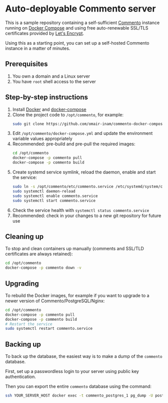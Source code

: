 # Auto-deployable Commento server

This is a sample repository containing a self-sufficient [Commento](https://commento.io/) instance running on [Docker Compose](https://docs.docker.com/compose/) and using free auto-renewable SSL/TLS certificates provided by [Let's Encrypt](https://letsencrypt.org/).

Using this as a starting point, you can set up a self-hosted Commento instance in a matter of minutes.

## Prerequisites

1. You own a domain and a Linux server
2. You have `root` shell access to the server

## Step-by-step instructions

1. Install [Docker](https://docs.docker.com/install/) and [docker-compose](https://docs.docker.com/compose/install/)
2. Clone the project code to `/opt/commento`, for example:
    ```bash
    sudo git clone https://github.com/omair-inam/commento-docker-compose.git /opt/commento
    ```
3. Edit `/opt/commento/docker-compose.yml` and update the environment variable values appropriately
4. Recommended: pre-build and pre-pull the required images:
    ```bash
    cd /opt/commento
    docker-compose -p commento pull
    docker-compose -p commento build
    ```
5. Create systemd service symlink, reload the daemon, enable and start the service:
    ```bash
    sudo ln -s /opt/commento/etc/commento.service /etc/systemd/system/commento.service
    sudo systemctl daemon-reload
    sudo systemctl enable commento.service
    sudo systemctl start commento.service
    ```
6. Check the service health with `systemctl status commento.service`
7. Recommended: check in your changes to a new git repository for future use

## Cleaning up

To stop and clean containers up manually (comments and SSL/TLD certificates are always retained):

```bash
cd /opt/commento
docker-compose -p commento down -v
```

## Upgrading

To rebuild the Docker images, for example if you want to upgrade to a newer version of Commento/PostgreSQL/Nginx:
```bash
cd /opt/commento
docker-compose -p commento pull
docker-compose -p commento build
# Restart the service
sudo systemctl restart commento.service
```

## Backing up

To back up the database, the easiest way is to make a dump of the `commento` database.

First, set up a passwordless login to your server using public key authentication.

Then you can export the entire `commento` database using the command:

```bash
ssh YOUR_SERVER_HOST docker exec -t commento_postgres_1 pg_dump -U postgres -d commento > /path/to/dump.sql
```
